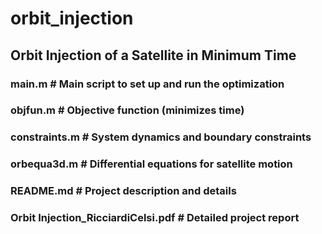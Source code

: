 # orbit_injection

## Orbit Injection of a Satellite in Minimum Time

### main.m               # Main script to set up and run the optimization
### objfun.m             # Objective function (minimizes time)
### constraints.m        # System dynamics and boundary constraints
### orbequa3d.m          # Differential equations for satellite motion
### README.md            # Project description and details
### Orbit Injection_RicciardiCelsi.pdf # Detailed project report

